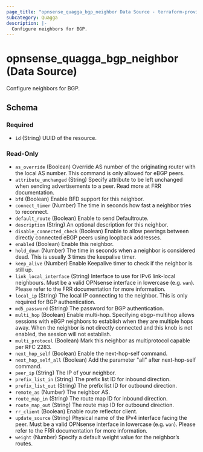 ```yaml
---
page_title: "opnsense_quagga_bgp_neighbor Data Source - terraform-provider-opnsense"
subcategory: Quagga
description: |-
  Configure neighbors for BGP.
---
```


# opnsense_quagga_bgp_neighbor (Data Source)

Configure neighbors for BGP.

<!-- schema generated by tfplugindocs -->
## Schema

### Required

- `id` (String) UUID of the resource.

### Read-Only

- `as_override` (Boolean) Override AS number of the originating router with the local AS number. This command is only allowed for eBGP peers.
- `attribute_unchanged` (String) Specify attribute to be left unchanged when sending advertisements to a peer. Read more at FRR documentation.
- `bfd` (Boolean) Enable BFD support for this neighbor.
- `connect_timer` (Number) The time in seconds how fast a neighbor tries to reconnect.
- `default_route` (Boolean) Enable to send Defaultroute.
- `description` (String) An optional description for this neighbor.
- `disable_connected_check` (Boolean) Enable to allow peerings between directly connected eBGP peers using loopback addresses.
- `enabled` (Boolean) Enable this neighbor.
- `hold_down` (Number) The time in seconds when a neighbor is considered dead. This is usually 3 times the keepalive timer.
- `keep_alive` (Number) Enable Keepalive timer to check if the neighbor is still up.
- `link_local_interface` (String) Interface to use for IPv6 link-local neighbours. Must be a valid OPNsense interface in lowercase (e.g. `wan`). Please refer to the FRR documentation for more information.
- `local_ip` (String) The local IP connecting to the neighbor. This is only required for BGP authentication.
- `md5_password` (String) The password for BGP authentication.
- `multi_hop` (Boolean) Enable multi-hop. Specifying ebgp-multihop allows sessions with eBGP neighbors to establish when they are multiple hops away. When the neighbor is not directly connected and this knob is not enabled, the session will not establish.
- `multi_protocol` (Boolean) Mark this neighbor as multiprotocol capable per RFC 2283.
- `next_hop_self` (Boolean) Enable the next-hop-self command.
- `next_hop_self_all` (Boolean) Add the parameter "all" after next-hop-self command.
- `peer_ip` (String) The IP of your neighbor.
- `prefix_list_in` (String) The prefix list ID for inbound direction.
- `prefix_list_out` (String) The prefix list ID for outbound direction.
- `remote_as` (Number) The neighbor AS.
- `route_map_in` (String) The route map ID for inbound direction.
- `route_map_out` (String) The route map ID for outbound direction.
- `rr_client` (Boolean) Enable route reflector client.
- `update_source` (String) Physical name of the IPv4 interface facing the peer. Must be a valid OPNsense interface in lowercase (e.g. `wan`). Please refer to the FRR documentation for more information.
- `weight` (Number) Specify a default weight value for the neighbor’s routes.


